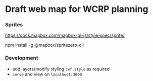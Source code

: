 # Draft web map for WCRP planning


### Sprites

https://docs.mapbox.com/mapbox-gl-js/style-spec/sprite/

npm install -g @mapbox/spritezero-cli


### Development

- add layers/modify styling `cwf.style` as required
- `serve` and view on `localhost:3000`

